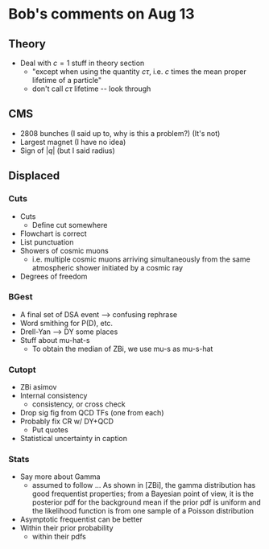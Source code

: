 # Bob's comments on Aug 13

## Theory
  * Deal with $c = 1$ stuff in theory section
	  * "except when using the quantity $c\tau$, i.e. $c$ times the mean proper lifetime of a particle"
	  * don't call $c\tau$ lifetime -- look through

## CMS
  * 2808 bunches (I said up to, why is this a problem?) (It's not)
  * Largest magnet (I have no idea)
  * Sign of $|q|$ (but I said radius)

## Displaced
### Cuts
  * Cuts
	  * Define cut somewhere
  * Flowchart is correct
  * List punctuation
  * Showers of cosmic muons
	  * i.e. multiple cosmic muons arriving simultaneously from the same atmospheric shower initiated by a cosmic ray
  * Degrees of freedom

### BGest
  * A final set of DSA event --> confusing rephrase
  * Word smithing for P(D), etc.
  * Drell-Yan --> DY some places
  * Stuff about mu-hat-s
	  * To obtain the median of ZBi, we use mu-s as mu-s-hat

### Cutopt
  * ZBi asimov
  * Internal consistency
	  * consistency, or cross check
  * Drop sig fig from QCD TFs (one from each)
  * Probably fix CR w/ DY+QCD
	  * Put quotes
  * Statistical uncertainty in caption

### Stats
  * Say more about Gamma
	  * assumed to follow ... As shown in [ZBi], the gamma distribution has good frequentist properties; from a Bayesian point of view, it is the posterior pdf for the background mean if the prior pdf is uniform and the likelihood function is from one sample of a Poisson distribution
  * Asymptotic frequentist can be better
  * Within their prior probability
	  * within their pdfs
